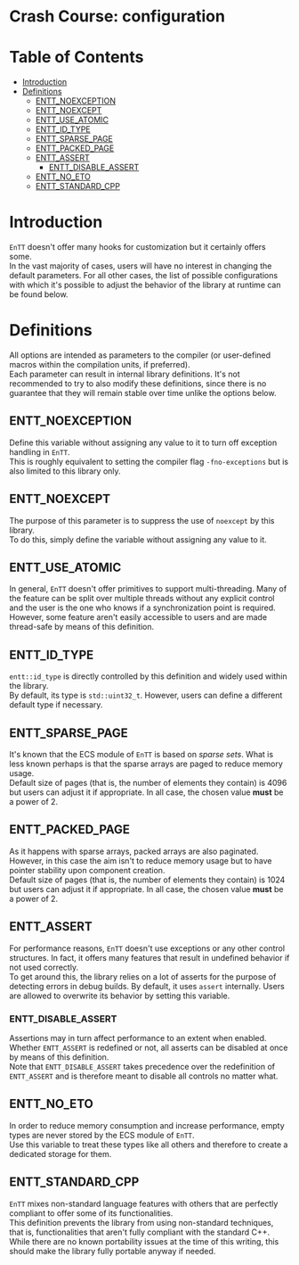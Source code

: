 # Crash Course: configuration

<!--
@cond TURN_OFF_DOXYGEN
-->
# Table of Contents

* [Introduction](#introduction)
* [Definitions](#definitions)
  * [ENTT_NOEXCEPTION](#entt_noexception)
  * [ENTT_NOEXCEPT](#entt_noexcept)
  * [ENTT_USE_ATOMIC](#entt_use_atomic)
  * [ENTT_ID_TYPE](#entt_id_type)
  * [ENTT_SPARSE_PAGE](#entt_sparse_page)
  * [ENTT_PACKED_PAGE](#entt_packed_page)
  * [ENTT_ASSERT](#entt_assert)
    * [ENTT_DISABLE_ASSERT](#entt_disable_assert)
  * [ENTT_NO_ETO](#entt_no_eto)
  * [ENTT_STANDARD_CPP](#entt_standard_cpp)

<!--
@endcond TURN_OFF_DOXYGEN
-->

# Introduction

`EnTT` doesn't offer many hooks for customization but it certainly offers
some.<br/>
In the vast majority of cases, users will have no interest in changing the
default parameters. For all other cases, the list of possible configurations
with which it's possible to adjust the behavior of the library at runtime can be
found below.

# Definitions

All options are intended as parameters to the compiler (or user-defined macros
within the compilation units, if preferred).<br/>
Each parameter can result in internal library definitions. It's not recommended
to try to also modify these definitions, since there is no guarantee that they
will remain stable over time unlike the options below.

## ENTT_NOEXCEPTION

Define this variable without assigning any value to it to turn off exception
handling in `EnTT`.<br/>
This is roughly equivalent to setting the compiler flag `-fno-exceptions` but is
also limited to this library only.

## ENTT_NOEXCEPT

The purpose of this parameter is to suppress the use of `noexcept` by this
library.<br/>
To do this, simply define the variable without assigning any value to it.

## ENTT_USE_ATOMIC

In general, `EnTT` doesn't offer primitives to support multi-threading. Many of
the feature can be split over multiple threads without any explicit control and
the user is the one who knows if a synchronization point is required.<br/>
However, some feature aren't easily accessible to users and are made thread-safe
by means of this definition.

## ENTT_ID_TYPE

`entt::id_type` is directly controlled by this definition and widely used within
the library.<br/>
By default, its type is `std::uint32_t`. However, users can define a different
default type if necessary.

## ENTT_SPARSE_PAGE

It's known that the ECS module of `EnTT` is based on _sparse sets_. What is less
known perhaps is that the sparse arrays are paged to reduce memory usage.<br/>
Default size of pages (that is, the number of elements they contain) is 4096 but
users can adjust it if appropriate. In all case, the chosen value **must** be a
power of 2.

## ENTT_PACKED_PAGE

As it happens with sparse arrays, packed arrays are also paginated. However, in
this case the aim isn't to reduce memory usage but to have pointer stability
upon component creation.<br/>
Default size of pages (that is, the number of elements they contain) is 1024 but
users can adjust it if appropriate. In all case, the chosen value **must** be a
power of 2.

## ENTT_ASSERT

For performance reasons, `EnTT` doesn't use exceptions or any other control
structures. In fact, it offers many features that result in undefined behavior
if not used correctly.<br/>
To get around this, the library relies on a lot of asserts for the purpose of
detecting errors in debug builds. By default, it uses `assert` internally. Users
are allowed to overwrite its behavior by setting this variable.

### ENTT_DISABLE_ASSERT

Assertions may in turn affect performance to an extent when enabled. Whether
`ENTT_ASSERT` is redefined or not, all asserts can be disabled at once by means
of this definition.<br/>
Note that `ENTT_DISABLE_ASSERT` takes precedence over the redefinition of
`ENTT_ASSERT` and is therefore meant to disable all controls no matter what.

## ENTT_NO_ETO

In order to reduce memory consumption and increase performance, empty types are
never stored by the ECS module of `EnTT`.<br/>
Use this variable to treat these types like all others and therefore to create a
dedicated storage for them.

## ENTT_STANDARD_CPP

`EnTT` mixes non-standard language features with others that are perfectly
compliant to offer some of its functionalities.<br/>
This definition prevents the library from using non-standard techniques, that
is, functionalities that aren't fully compliant with the standard C++.<br/>
While there are no known portability issues at the time of this writing, this
should make the library fully portable anyway if needed.
